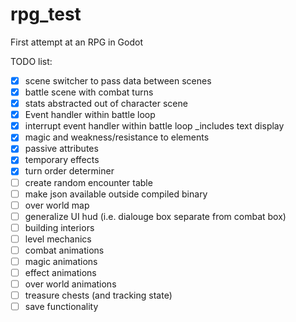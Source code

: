 # rpg_test
First attempt at an RPG in Godot

TODO list:
- [x] scene switcher to pass data between scenes
- [x] battle scene with combat turns
- [x] stats abstracted out of character scene
- [x] Event handler within battle loop
- [x] interrupt event handler within battle loop
	_includes text display
- [x] magic and weakness/resistance to elements
- [x] passive attributes
- [x] temporary effects
- [x] turn order determiner
- [ ] create random encounter table
- [ ] make json available outside compiled binary
- [ ] over world map
- [ ] generalize UI hud (i.e. dialouge box separate from combat box)
- [ ] building interiors
- [ ] level mechanics
- [ ] combat animations
- [ ] magic animations
- [ ] effect animations
- [ ] over world animations
- [ ] treasure chests (and tracking state)
- [ ] save functionality
